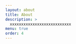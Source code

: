 ```yaml
---
layout: about
title: About
description: >
  xxxxxxxxxxxxxxxxxxxxxxxxxxx
menu: true
order: 4
---
```

